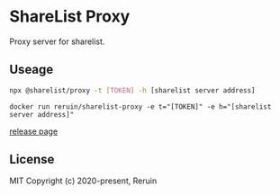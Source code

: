 # ShareList Proxy

Proxy server for sharelist.

## Useage
```bash
npx @sharelist/proxy -t [TOKEN] -h [sharelist server address]
```

```docker
docker run reruin/sharelist-proxy -e t="[TOKEN]" -e h="[sharelist server address]"
```

[release page](https://github.com/linkdrive/sharelist-proxy/releases)


## License
MIT
Copyright (c) 2020-present, Reruin